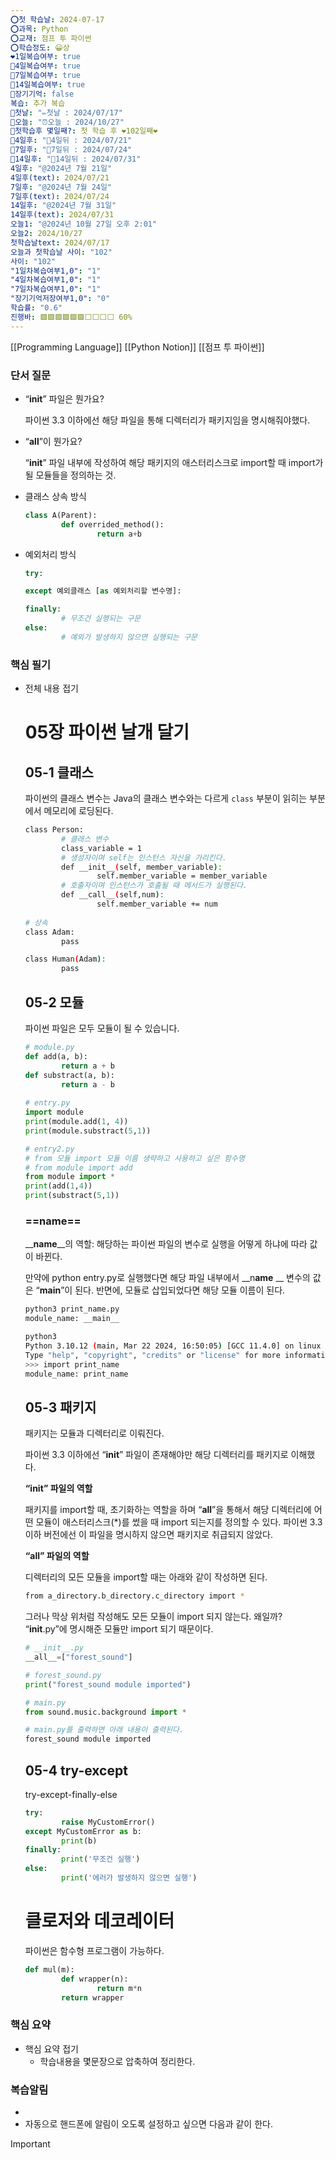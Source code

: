 ```yaml
---
⭕첫 학습날: 2024-07-17
⭕과목: Python
⭕교재: 점프 투 파이썬
⭕학습정도: 😀상
❤1일복습여부: true
🧡4일복습여부: true
💛7일복습여부: true
💚14일복습여부: true
🧠장기기억: false
복습: 추가 복습
🛑첫날: "✏첫날 : 2024/07/17"
🛑오늘: "⏰오늘 : 2024/10/27"
🛑첫학습후 몇일째?: 첫 학습 후 ❤102일째❤
🛑4일후: "🥉4일뒤 : 2024/07/21"
🛑7일후: "🥈7일뒤 : 2024/07/24"
🛑14일후: "🥇14일뒤 : 2024/07/31"
4일후: "@2024년 7월 21일"
4일후(text): 2024/07/21
7일후: "@2024년 7월 24일"
7일후(text): 2024/07/24
14일후: "@2024년 7월 31일"
14일후(text): 2024/07/31
오늘1: "@2024년 10월 27일 오후 2:01"
오늘2: 2024/10/27
첫학습날text: 2024/07/17
오늘과 첫학습날 사이: "102"
사이: "102"
"1일차복습여부1,0": "1"
"4일차복습여부1,0": "1"
"7일차복습여부1,0": "1"
"장기기억저장여부1,0": "0"
학습률: "0.6"
진행바: 🟩🟩🟩🟩🟩🟩⬜⬜⬜⬜ 60%
---
```

[[Programming Language]] [[Python Notion]] [[점프 투 파이썬]]

### 단서 질문

- “__init__” 파일은 뭔가요?
    
    파이썬 3.3 이하에선 해당 파일을 통해 디렉터리가 패키지임을 명시해줘야했다.
    
- “__all__”이 뭔가요?
    
    “__init__” 파일 내부에 작성하여 해당 패키지의 애스터리스크로 import할 때 import가 될 모듈들을 정의하는 것.
    
- 클래스 상속 방식
    
    ```Python
    class A(Parent):
    		def overrided_method():
    				return a+b
    ```
    
- 예외처리 방식
    
    ```Python
    try:
    
    except 예외클래스 [as 예외처리할 변수명]:
    
    finally:
    		# 무조건 실행되는 구문
    else:
    		# 예외가 발생하지 않으면 실행되는 구문
    ```
    

### 핵심 필기

- 전체 내용 접기
    
    # 05장 파이썬 날개 달기
    
    ## 05-1 클래스
    
    파이썬의 클래스 변수는 Java의 클래스 변수와는 다르게 `class` 부분이 읽히는 부분에서 메모리에 로딩된다.
    
    ```Bash
    class Person:
    		# 클래스 변수
    		class_variable = 1
    		# 생성자이며 self는 인스턴스 자신을 가리킨다.
    		def __init__(self, member_variable):
    				self.member_variable = member_variable
    		# 호출자이며 인스턴스가 호출될 때 메서드가 실행된다.
    		def __call__(self,num):
    				self.member_variable += num
    				
    # 상속
    class Adam:
    		pass
    
    class Human(Adam):
    		pass
    ```
    
    ## 05-2 모듈
    
    파이썬 파일은 모두 모듈이 될 수 있습니다.
    
    ```Python
    # module.py
    def add(a, b):
    		return a + b
    def substract(a, b):
    		return a - b
    		
    # entry.py
    import module
    print(module.add(1, 4))
    print(module.substract(5,1))
    
    # entry2.py
    # from 모듈 import 모듈 이름 생략하고 사용하고 싶은 함수명
    # from module import add
    from module import *
    print(add(1,4))
    print(substract(5,1))
    ```
    
      
    
    ### ==**__name__**==
    
    __**name**__의 역할: 해당하는 파이썬 파일의 변수로 실행을 어떻게 하냐에 따라 값이 바뀐다.
    
    만약에 python entry.py로 실행했다면 해당 파일 내부에서 __n**ame** __ 변수의 값은 “__main__”이 된다. 반면에, 모듈로 삽입되었다면 해당 모듈 이름이 된다.
    
    ```Bash
    python3 print_name.py 
    module_name: __main__
    
    python3
    Python 3.10.12 (main, Mar 22 2024, 16:50:05) [GCC 11.4.0] on linux
    Type "help", "copyright", "credits" or "license" for more information.
    >>> import print_name
    module_name: print_name
    ```
    
      
    
    ## 05-3 패키지
    
    패키지는 모듈과 디렉터리로 이뤄진다.
    
    파이썬 3.3 이하에선 “__init__” 파일이 존재해야만 해당 디렉터리를 패키지로 이해했다.
    
      
    
    **“__init__” 파일의 역할**
    
    패키지를 import할 때, 초기화하는 역할을 하며 “__all__”을 통해서 해당 디렉터리에 어떤 모듈이 애스터리스크(*)를 썼을 때 import 되는지를 정의할 수 있다. 파이썬 3.3 이하 버전에선 이 파일을 명시하지 않으면 패키지로 취급되지 않았다.
    
      
    
    **“__all__” 파일의 역할**
    
    디렉터리의 모든 모듈을 import할 때는 아래와 같이 작성하면 된다.
    
    ```Bash
    from a_directory.b_directory.c_directory import *
    ```
    
    그러나 막상 위처럼 작성해도 모든 모듈이 import 되지 않는다. 왜일까? “__init__.py”에 명시해준 모듈만 import 되기 때문이다.
    
    ```Python
    # __init__.py
    __all__=["forest_sound"]
    
    # forest_sound.py
    print("forest_sound module imported")
    
    # main.py
    from sound.music.background import *
    
    # main.py를 출력하면 아래 내용이 출력된다.
    forest_sound module imported
    ```
    
    ## 05-4 try-except
    
    try-except-finally-else
    
    ```Python
    try:
    		raise MyCustomError()
    except MyCustomError as b:
    		print(b)
    finally:
    		print('무조건 실행')
    else:
    		print('에러가 발생하지 않으면 실행')
    ```
    
      
    
      
    
    # 클로저와 데코레이터
    
    파이썬은 함수형 프로그램이 가능하다.
    
    ```Python
    def mul(m):
    		def wrapper(n):
    				return m*n
    		return wrapper
    ```
    

### 핵심 요약

- 핵심 요약 접기
    - 학습내용을 몇문장으로 압축하여 정리한다.

### 복습알림

- 
- 자동으로 핸드폰에 알림이 오도록 설정하고 싶으면 다음과 같이 한다.

> [!important]  
> 